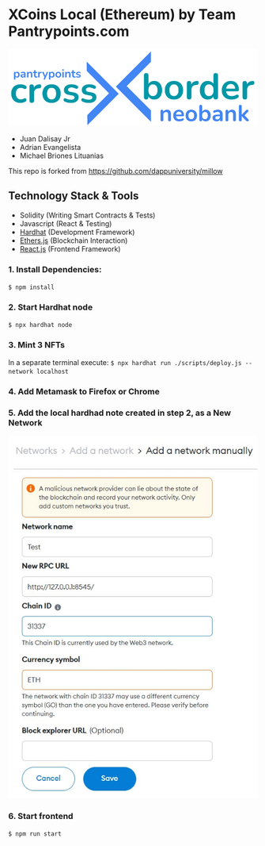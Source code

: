 # XCoins Local (Ethereum) by Team Pantrypoints.com

![Crossborder](/crossborder.png)
 - Juan Dalisay Jr
 - Adrian Evangelista
 - Michael Briones Lituanias

This repo is forked from https://github.com/dappuniversity/millow


## Technology Stack & Tools

- Solidity (Writing Smart Contracts & Tests)
- Javascript (React & Testing)
- [Hardhat](https://hardhat.org/) (Development Framework)
- [Ethers.js](https://docs.ethers.io/v5/) (Blockchain Interaction)
- [React.js](https://reactjs.org/) (Frontend Framework)


### 1. Install Dependencies:
`$ npm install`

### 2. Start Hardhat node
`$ npx hardhat node`

### 3. Mint 3 NFTs
In a separate terminal execute:
`$ npx hardhat run ./scripts/deploy.js --network localhost`

### 4. Add Metamask to Firefox or Chrome

### 5. Add the local hardhad note created in step 2, as a New Network

![Crossborder](/newnet.jpg)

### 6. Start frontend
`$ npm run start`

